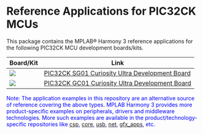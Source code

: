 # Reference Applications for PIC32CK MCUs

This package contains the MPLAB® Harmony 3 reference applications for the following PIC32CK MCU development boards/kits.

| Board/Kit | Link |
| ---   | --- |
|  <img src = "./pic32ck_sg01_cult/image.jpg"> | [PIC32CK SG01 Curiosity Ultra Development Board](./pic32ck_sg01_cult/readme.md) |
|  <img src = "./pic32ck_gc01_cult/image.jpg"> | [PIC32CK GC01 Curiosity Ultra Development Board](./pic32ck_gc01_cult/readme.md) |


<span style="color:blue"> Note: The application examples in this repository are an alternative source of reference covering the above types. MPLAB Harmony 3 provides more product-specific examples on peripherals, drivers and middleware technologies. More such examples are available in the product/technology-specific repositories like [csp](https://github.com/Microchip-MPLAB-Harmony/csp), [core](https://github.com/Microchip-MPLAB-Harmony/core), [usb](https://github.com/Microchip-MPLAB-Harmony/usb), [net](https://github.com/Microchip-MPLAB-Harmony/net), [gfx_apps](https://github.com/Microchip-MPLAB-Harmony/gfx_apps), etc. </span>  